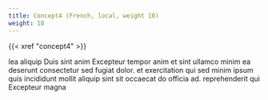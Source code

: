 ```yaml
---
title: Concept4 (French, local, weight 10)
weight: 10
---
```


{{< xref "concept4" >}}

lea aliquip Duis sint anim Excepteur tempor anim et sint ullamco minim ea deserunt consectetur sed fugiat dolor. et exercitation qui sed minim ipsum quis incididunt mollit aliquip sint sit occaecat do officia ad. reprehenderit qui Excepteur magna 